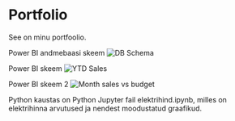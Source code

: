 # Portfolio

See on minu portfoolio.

Power  BI andmebaasi skeem
![DB Schema](https://github.com/user-attachments/assets/abfc2a29-4dae-42f6-a4f5-251b9b89e7d5)

Power BI skeem
![YTD Sales](https://github.com/user-attachments/assets/0b450226-0073-4c97-8033-cc35ec1f0b45)

Power BI skeem 2
![Month sales vs budget](https://github.com/user-attachments/assets/5ed62d42-3afd-4478-af13-df6f6c452bf9)

Python kaustas on Python Jupyter fail elektrihind.ipynb, milles on elektrihinna arvutused ja nendest moodustatud graafikud.
